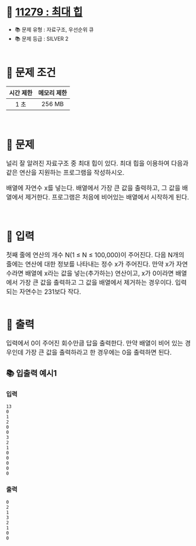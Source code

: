 # 📌 [ 11279 : 최대 힙 ](https://www.acmicpc.net/problem/11279)
- 📚 문제 유형 : 자료구조, 우선순위 큐
- 📚 문제 등급 : SILVER 2
  <br/><br/>

# 📌 문제 조건

|시간 제한|메모리 제한|
|:------:|:---:|
| 1 초| 256 MB|
<br/>

# 📌 문제
<div style="font-size: 17px">
널리 잘 알려진 자료구조 중 최대 힙이 있다. 최대 힙을 이용하여 다음과 같은 연산을 지원하는 프로그램을 작성하시오.

배열에 자연수 x를 넣는다.
배열에서 가장 큰 값을 출력하고, 그 값을 배열에서 제거한다.
프로그램은 처음에 비어있는 배열에서 시작하게 된다.
</div>
<br/>

# 📌 입력
<div style="font-size: 17px">
첫째 줄에 연산의 개수 N(1 ≤ N ≤ 100,000)이 주어진다. 다음 N개의 줄에는 연산에 대한 정보를 나타내는 정수 x가 주어진다. 만약 x가 자연수라면 배열에 x라는 값을 넣는(추가하는) 연산이고, x가 0이라면 배열에서 가장 큰 값을 출력하고 그 값을 배열에서 제거하는 경우이다. 입력되는 자연수는 231보다 작다.
</div>
<br/>

# 📌 출력
<div style="font-size: 17px">
입력에서 0이 주어진 회수만큼 답을 출력한다. 만약 배열이 비어 있는 경우인데 가장 큰 값을 출력하라고 한 경우에는 0을 출력하면 된다.
</div>

## 📚 입출력 예시1
### 입력
    13
    0
    1
    2
    0
    0
    3
    2
    1
    0
    0
    0
    0
    0

### 출력
    0
    2
    1
    3
    2
    1
    0
    0

